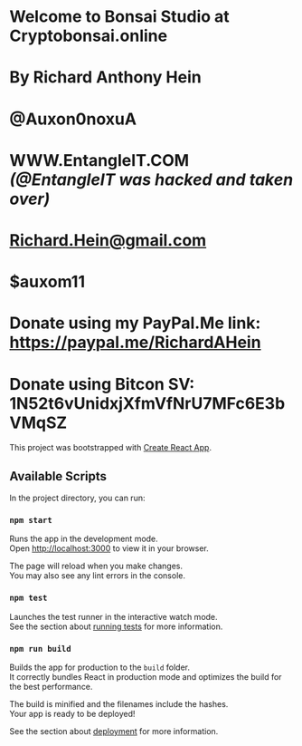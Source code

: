 # Welcome to Bonsai Studio at Cryptobonsai.online
# By Richard Anthony Hein 
# @Auxon0noxuA
# WWW.EntangleIT.COM *****(@EntangleIT was hacked and taken over)*****
# Richard.Hein@gmail.com 
# $auxom11
# Donate using my PayPal.Me link: https://paypal.me/RichardAHein
# Donate using Bitcon SV:  1N52t6vUnidxjXfmVfNrU7MFc6E3bVMqSZ


This project was bootstrapped with [Create React App](https://github.com/facebook/create-react-app).

## Available Scripts

In the project directory, you can run:

### `npm start`

Runs the app in the development mode.\
Open [http://localhost:3000](http://localhost:3000) to view it in your browser.

The page will reload when you make changes.\
You may also see any lint errors in the console.

### `npm test`

Launches the test runner in the interactive watch mode.\
See the section about [running tests](https://facebook.github.io/create-react-app/docs/running-tests) for more information.

### `npm run build`

Builds the app for production to the `build` folder.\
It correctly bundles React in production mode and optimizes the build for the best performance.

The build is minified and the filenames include the hashes.\
Your app is ready to be deployed!

See the section about [deployment](https://facebook.github.io/create-react-app/docs/deployment) for more information.
